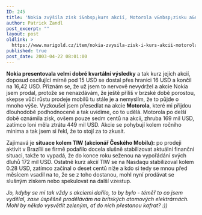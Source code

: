 ```yaml
---
ID: 245
title: 'Nokia zvýšila zisk i&nbsp;kurs akcií, Motorola v&nbsp;zisku a&nbsp;TIW se dostává z&nbsp;problémů'
author: Patrick Zandl
post_excerpt: ""
layout: post
oldlink: >
  https://www.marigold.cz/item/nokia-zvysila-zisk-i-kurs-akcii-motorola-v-zisku-a-tiw-se-dostava-z-problemu
published: true
post_date: 2003-04-22 08:01:00
---
```

<p>
<STRONG>Nokia presentovala velmi dobré kvartální výsledky</STRONG> a tak kurz jejích akcií, doposud oscilující mírně pod 15 USD se dostal přes hranici 16 USD a končil na 16,42 USD. Přiznám se, že už jsem to nervově nevydržel a akcie Nokia jsem prodal, protože se nenazdávám, že ještě příliš v brzské době&#160;porostou, skepse vůči růstu prodeje mobilů tu stále je a nemyslím, že to půjde o mnoho výše. Vyzkoušel jsem přesedlat na akcie<STRONG> Motorola</STRONG>, které mi přijdou dlouhodobě podhodnocené a tak uvidíme, co to udělá. Motorola po delší době oznámila zisk, ovšem pouze sedm centů na akcii, zhruba 169 mil USD, zatímco loni měla ztrátu 449 mil USD. Akcie se pohybují kolem ročního minima a tak jsem si řekl, že to stojí za to zkusit. </p>

<p>
Zajímavá je <STRONG>situace kolem TIW (akcionář Českého Mobilu):</STRONG> po prodeji aktivit v Brazílii se firmě podařilo docela slušně stabilizovat aktuální finanční situaci, takže to vypadá, že do konce roku seženou na vypořádání svých dluhů 172 mil USD. Ostatně kurz akcií TIW se na Nasdaqu stabilizoval kolem 0.28 USD, zatímco začínal o deset centů níže a kdo si tedy se mnou před měsícem vsadil na to, že se z toho dostanou, mohl nyní prodávat se slušným ziskem nebo spekulovat na další vzestup. </p>

<p>
<EM>Jo, kdyby se mi tak vždy s akciemi dařilo, to by bylo - téměř to co jsem vydělal, zase úspěšně prodělávám na britských atomových elektrárnách. Mohl by někdo vysvětlit zeleným, ať do nich přestanou kafrat? :))</EM></p>

<p>
&#160;</p>
